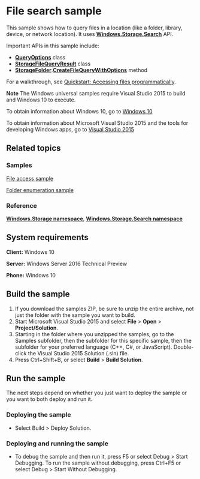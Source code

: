 ﻿<!---
  category: FilesFoldersAndLibraries
--->

# File search sample

This sample shows how to query files in a location (like a folder, library, device, or network location). It uses [**Windows.Storage.Search**](http://msdn.microsoft.com/library/windows/apps/br208106) API.

Important APIs in this sample include:

-   [**QueryOptions**](http://msdn.microsoft.com/library/windows/apps/br207995) class
-   [**StorageFileQueryResult**](http://msdn.microsoft.com/library/windows/apps/br208046) class
-   [**StorageFolder**](http://msdn.microsoft.com/library/windows/apps/br227230).[**CreateFileQueryWithOptions**](http://msdn.microsoft.com/library/windows/apps/br211591) method

For a walkthrough, see [Quickstart: Accessing files programmatically](http://msdn.microsoft.com/library/windows/apps/jj150596).

**Note** The Windows universal samples require Visual Studio 2015 to build and Windows 10 to execute.
 
To obtain information about Windows 10, go to [Windows 10](http://go.microsoft.com/fwlink/?LinkID=532421)

To obtain information about Microsoft Visual Studio 2015 and the tools for developing Windows apps, go to [Visual Studio 2015](http://go.microsoft.com/fwlink/?LinkID=532422)

## Related topics

### Samples

[File access sample](%20http://go.microsoft.com/fwlink/p/?linkid=231445)

[Folder enumeration sample](http://go.microsoft.com/fwlink/p/?linkid=231512)

### Reference

[**Windows.Storage namespace**](http://msdn.microsoft.com/library/windows/apps/br227346), [**Windows.Storage.Search namespace**](http://msdn.microsoft.com/library/windows/apps/br208106)

## System requirements

**Client:** Windows 10

**Server:** Windows Server 2016 Technical Preview

**Phone:** Windows 10

## Build the sample

1. If you download the samples ZIP, be sure to unzip the entire archive, not just the folder with the sample you want to build. 
2. Start Microsoft Visual Studio 2015 and select **File** \> **Open** \> **Project/Solution**.
3. Starting in the folder where you unzipped the samples, go to the Samples subfolder, then the subfolder for this specific sample, then the subfolder for your preferred language (C++, C#, or JavaScript). Double-click the Visual Studio 2015 Solution (.sln) file.
4. Press Ctrl+Shift+B, or select **Build** \> **Build Solution**.

## Run the sample

The next steps depend on whether you just want to deploy the sample or you want to both deploy and run it.

### Deploying the sample

- Select Build > Deploy Solution. 

### Deploying and running the sample

- To debug the sample and then run it, press F5 or select Debug >  Start Debugging. To run the sample without debugging, press Ctrl+F5 or select Debug > Start Without Debugging. 
